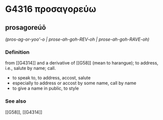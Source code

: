 # G4316 προσαγορεύω

## prosagoreúō

_(pros-ag-or-yoo'-o | prose-ah-goh-REV-oh | prose-ah-goh-RAVE-oh)_

### Definition

from [[G4314]] and a derivative of [[G58]] (mean to harangue); to address, i.e., salute by name; call.

- to speak to, to address, accost, salute
- especially to address or accost by some name, call by name
- to give a name in public, to style

### See also

[[G58]], [[G4314]]

